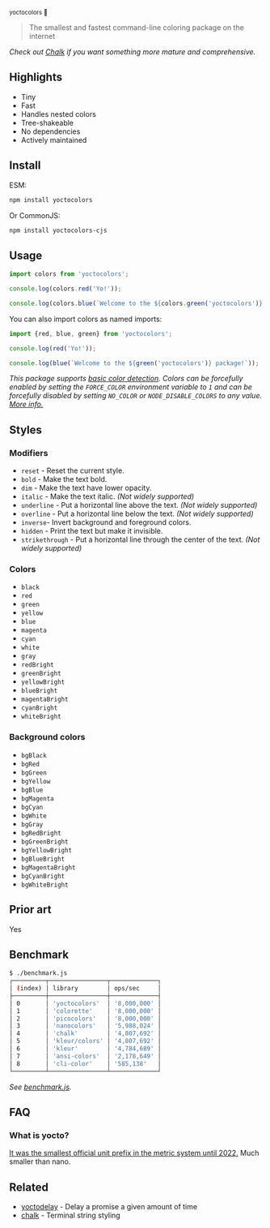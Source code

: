 <sup>yoctocolors 🌈</sup>

> The smallest and fastest command-line coloring package on the internet

*Check out [Chalk](https://github.com/chalk/chalk) if you want something more mature and comprehensive.*

## Highlights

- Tiny
- Fast
- Handles nested colors
- Tree-shakeable
- No dependencies
- Actively maintained

## Install

ESM:

```sh
npm install yoctocolors
```

Or CommonJS:

```sh
npm install yoctocolors-cjs
```

## Usage

```js
import colors from 'yoctocolors';

console.log(colors.red('Yo!'));

console.log(colors.blue(`Welcome to the ${colors.green('yoctocolors')} package!`));
```

You can also import colors as named imports:

```js
import {red, blue, green} from 'yoctocolors';

console.log(red('Yo!'));

console.log(blue(`Welcome to the ${green('yoctocolors')} package!`));
```

*This package supports [basic color detection](https://nodejs.org/api/tty.html#writestreamhascolorscount-env). Colors can be forcefully enabled by setting the `FORCE_COLOR` environment variable to `1` and can be forcefully disabled by setting `NO_COLOR` or `NODE_DISABLE_COLORS` to any value. [More info.](https://nodejs.org/api/tty.html#writestreamgetcolordepthenv)*

## Styles

### Modifiers

- `reset` - Reset the current style.
- `bold` - Make the text bold.
- `dim` - Make the text have lower opacity.
- `italic` - Make the text italic. *(Not widely supported)*
- `underline` - Put a horizontal line above the text. *(Not widely supported)*
- `overline` - Put a horizontal line below the text. *(Not widely supported)*
- `inverse`- Invert background and foreground colors.
- `hidden` - Print the text but make it invisible.
- `strikethrough` - Put a horizontal line through the center of the text. *(Not widely supported)*

### Colors

- `black`
- `red`
- `green`
- `yellow`
- `blue`
- `magenta`
- `cyan`
- `white`
- `gray`
- `redBright`
- `greenBright`
- `yellowBright`
- `blueBright`
- `magentaBright`
- `cyanBright`
- `whiteBright`

### Background colors

- `bgBlack`
- `bgRed`
- `bgGreen`
- `bgYellow`
- `bgBlue`
- `bgMagenta`
- `bgCyan`
- `bgWhite`
- `bgGray`
- `bgRedBright`
- `bgGreenBright`
- `bgYellowBright`
- `bgBlueBright`
- `bgMagentaBright`
- `bgCyanBright`
- `bgWhiteBright`

## Prior art

Yes

## Benchmark

```sh
$ ./benchmark.js
┌─────────┬────────────────┬─────────────┐
│ (index) │ library        │ ops/sec     │
├─────────┼────────────────┼─────────────┤
│ 0       │ 'yoctocolors'  │ '8,000,000' │
│ 1       │ 'colorette'    │ '8,000,000' │
│ 2       │ 'picocolors'   │ '8,000,000' │
│ 3       │ 'nanocolors'   │ '5,988,024' │
│ 4       │ 'chalk'        │ '4,807,692' │
│ 5       │ 'kleur/colors' │ '4,807,692' │
│ 6       │ 'kleur'        │ '4,784,689' │
│ 7       │ 'ansi-colors'  │ '2,178,649' │
│ 8       │ 'cli-color'    │ '585,138'   │
└─────────┴────────────────┴─────────────┘
```

*See [benchmark.js](benchmark.js).*

## FAQ

### What is yocto?

[It was the smallest official unit prefix in the metric system until 2022.](https://en.wikipedia.org/wiki/Yocto-) Much smaller than nano.

## Related

- [yoctodelay](https://github.com/sindresorhus/yoctodelay) - Delay a promise a given amount of time
- [chalk](https://github.com/chalk/chalk) - Terminal string styling
